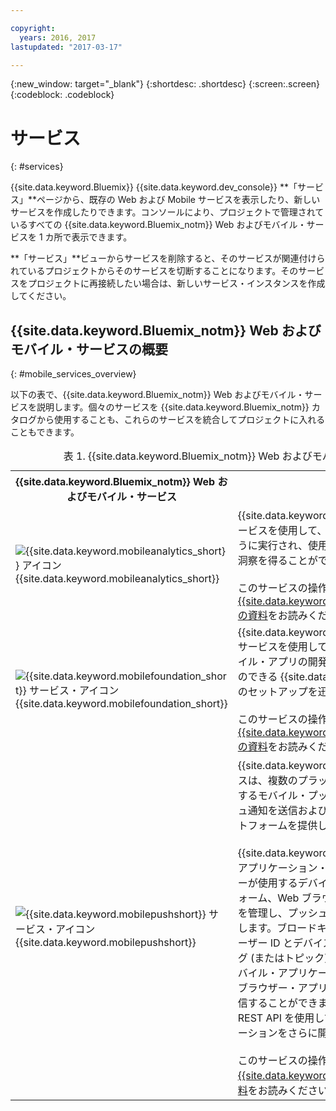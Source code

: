 ```yaml
---

copyright:
  years: 2016, 2017
lastupdated: "2017-03-17"

---
```

{:new_window: target="_blank"}
{:shortdesc: .shortdesc}
{:screen:.screen}
{:codeblock: .codeblock}

# サービス
{: #services}

{{site.data.keyword.Bluemix}} {{site.data.keyword.dev_console}} **「サービス」**ページから、既存の Web および Mobile サービスを表示したり、新しいサービスを作成したりできます。コンソールにより、プロジェクトで管理されているすべての {{site.data.keyword.Bluemix_notm}} Web およびモバイル・サービスを 1 カ所で表示できます。  

**「サービス」**ビューからサービスを削除すると、そのサービスが関連付けられているプロジェクトからそのサービスを切断することになります。そのサービスをプロジェクトに再接続したい場合は、新しいサービス・インスタンスを作成してください。

## {{site.data.keyword.Bluemix_notm}} Web およびモバイル・サービスの概要
{: #mobile_services_overview}

以下の表で、{{site.data.keyword.Bluemix_notm}} Web およびモバイル・サービスを説明します。個々のサービスを {{site.data.keyword.Bluemix_notm}} カタログから使用することも、これらのサービスを統合してプロジェクトに入れることもできます。

<table summary="この表は、{{site.data.keyword.Bluemix_notm}} Web およびモバイル・サービスについて説明し、サービスの文書へのリンクを提供します">
<caption>表 1. {{site.data.keyword.Bluemix_notm}} Web およびモバイル・サービス</caption>
<th>{{site.data.keyword.Bluemix_notm}} Web およびモバイル・サービス</th>
<th>説明</th>
<tr>
<td> <img src="images/mobile_analytics_icon.png" alt="{{site.data.keyword.mobileanalytics_short}} アイコン"><br/>{{site.data.keyword.mobileanalytics_short}}</td>
<td valign="top">{{site.data.keyword.mobileanalytics_full}} サービスを使用して、モバイル・アプリがどのように実行され、使用されているのかについての洞察を得ることができます。<br/><br/>
このサービスの操作について詳しくは、<a href="/docs/services/mobileanalytics/index.html" alt="{{site.data.keyword.mobileanalytics_short}} の資料リンク">{{site.data.keyword.mobileanalytics_short}} の資料</a>をお読みください。
</td>
</tr>
<tr>
<td><img src="images/MFPFoundation_icon.png" alt="{{site.data.keyword.mobilefoundation_short}} サービス・アイコン"><br/> {{site.data.keyword.mobilefoundation_short}}</td>
<td valign="top">{{site.data.keyword.mobilefoundation_long}} サービスを使用して、エンタープライズ・モバイル・アプリの開発、テスト、操作を行うことのできる {{site.data.keyword.mfp_full}} 環境のセットアップを迅速に行います。<br/><br/>
このサービスの操作について詳しくは、<a href="/docs/services/mobilefoundation/index.html" alt="{{site.data.keyword.mobilefoundation_short}} の資料リンク">{{site.data.keyword.mobilefoundation_short}} の資料</a>をお読みください。</td>
</tr>
<tr>
<!--
<td><img src="images/mqa_icon.png" alt="{{site.data.keyword.mqa}} service icon"><br/>{{site.data.keyword.mqa}}</td>
<td valign="top">Use the {{site.data.keyword.mqafull}} service to discover and set up mobile quality services for your apps. You can view high-level quality metrics for your mobile apps to get a quick understanding of the issues for apps that you are working on. These metrics include information for crashes, bugs, user feedback, and user sentiment. By viewing this information for your apps, you can determine whether to investigate specific issues further.<br/><br/>
Read more about operating this service in the <a href="/docs/services/MobileQualityAssurance/index.html" alt="{{site.data.keyword.mqa}} documentation link">{{site.data.keyword.mqa}} documentation</a>.</td>
-->
</tr>
<tr>
<td><img src="images/push_icon.png" alt="{{site.data.keyword.mobilepushshort}} サービス・アイコン"><br/>{{site.data.keyword.mobilepushshort}}</td>
<td valign="top">{{site.data.keyword.mobilepushfull}} サービスは、複数のプラットフォームをターゲットとするモバイル・プッシュ通知と Web のプッシュ通知を送信および管理するための統合プラットフォームを提供します。
<br/><br/>
{{site.data.keyword.mobilepushshort}} は、アプリケーション・ユーザーとそれらのユーザーが使用するデバイス、デバイス・プラットフォーム、Web ブラウザーとの間のマッピングを管理し、プッシュ通知のディスパッチを処理します。ブロードキャスト、ユニキャスト (ユーザー ID とデバイス ID に基づく)、およびタグ (またはトピック) をプッシュ通知としてモバイル・アプリケーション・ユーザーと Web ブラウザー・アプリケーション・ユーザーに送信することができます。また、SDK および REST API を使用してクライアント・アプリケーションをさらに開発することもできます。
<br/><br/>
このサービスの操作について詳しくは、<a href="/docs/services/mobilepush/index.html" alt="{{site.data.keyword.mobilepushshort}} の資料リンク">{{site.data.keyword.mobilepushshort}} の資料</a>をお読みください。</td>
</table>
